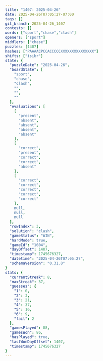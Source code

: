 ```yaml
---
title: "1407: 2025-04-26"
date: 2025-04-26T07:05:27-07:00
tags: []
git_branch: 2025-04-26_1407
contests: []
words: ["sport","chase","clash"]
openers: ["sport"]
middlers: ["chase"]
puzzles: [1407]
hashes: ["PAAAACPCCACCCCCXXXXXXXXXXXXXXX"]
shifts: ["isibr"]
state: {
  "puzzleDate": "2025-04-26",
  "boardState": [
    "sport",
    "chase",
    "clash",
    "",
    "",
    ""
  ],
  "evaluations": [
    [
      "present",
      "absent",
      "absent",
      "absent",
      "absent"
    ],
    [
      "correct",
      "present",
      "correct",
      "correct",
      "absent"
    ],
    [
      "correct",
      "correct",
      "correct",
      "correct",
      "correct"
    ],
    null,
    null,
    null
  ],
  "rowIndex": 3,
  "solution": "clash",
  "gameStatus": "WIN",
  "hardMode": true,
  "gameId": "1604",
  "dayOffset": 1407,
  "timestamp": 1745676327,
  "datetime": "2025-04-26T07:05:27",
  "schemaVersion": "0.31.0"
}
stats: {
  "currentStreak": 8,
  "maxStreak": 37,
  "guesses": {
    "1": 0,
    "2": 3,
    "3": 21,
    "4": 37,
    "5": 16,
    "6": 9,
    "fail": 2
  },
  "gamesPlayed": 88,
  "gamesWon": 86,
  "hasPlayed": true,
  "lastWonDayOffset": 1407,
  "timestamp": 1745676327
}
---
```

<!-- more -->
